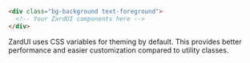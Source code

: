 ```html
<div class="bg-background text-foreground">
  <!-- Your ZardUI components here -->
</div>
```

ZardUI uses CSS variables for theming by default. This provides better performance and easier customization compared to utility classes.